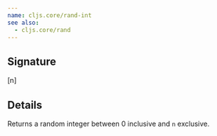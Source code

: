 ```yaml
---
name: cljs.core/rand-int
see also:
  - cljs.core/rand
---
```


## Signature
[n]


## Details

Returns a random integer between 0 inclusive and `n` exclusive.
